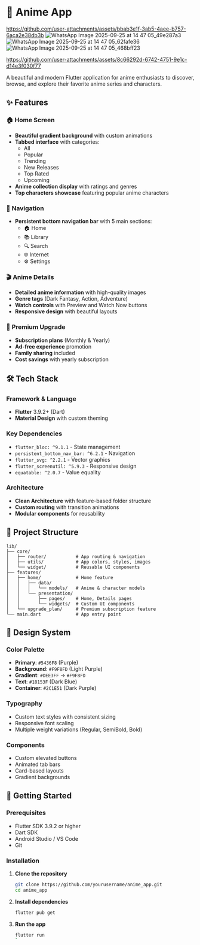 # 🎌 Anime App

https://github.com/user-attachments/assets/bbab3e1f-3ab5-4aee-b757-6aca2e38db3b
![WhatsApp Image 2025-09-25 at 14 47 05_49e287a3](https://github.com/user-attachments/assets/3094c529-14d9-4b61-8f10-f4a7a0265d15)
![WhatsApp Image 2025-09-25 at 14 47 05_62fafe36](https://github.com/user-attachments/assets/a43a9a34-383e-4e41-85d4-b64858dea98f)
![WhatsApp Image 2025-09-25 at 14 47 05_468bff23](https://github.com/user-attachments/assets/891b5fbf-6567-4ebc-bb50-d8f1f023d2e5)


https://github.com/user-attachments/assets/8c66292d-6742-4751-9e1c-d14e3f030f77


A beautiful and modern Flutter application for anime enthusiasts to discover, browse, and explore their favorite anime series and characters.

## ✨ Features

### 🏠 **Home Screen**
- **Beautiful gradient background** with custom animations
- **Tabbed interface** with categories:
  - All
  - Popular  
  - Trending
  - New Releases
  - Top Rated
  - Upcoming
- **Anime collection display** with ratings and genres
- **Top characters showcase** featuring popular anime characters

### 📱 **Navigation**
- **Persistent bottom navigation bar** with 5 main sections:
  - 🏠 Home
  - 📚 Library  
  - 🔍 Search
  - 🌐 Internet
  - ⚙️ Settings

### 🎬 **Anime Details**
- **Detailed anime information** with high-quality images
- **Genre tags** (Dark Fantasy, Action, Adventure)
- **Watch controls** with Preview and Watch Now buttons
- **Responsive design** with beautiful layouts

### 💎 **Premium Upgrade**
- **Subscription plans** (Monthly & Yearly)
- **Ad-free experience** promotion
- **Family sharing** included
- **Cost savings** with yearly subscription

## 🛠️ Tech Stack

### **Framework & Language**
- **Flutter** 3.9.2+ (Dart)
- **Material Design** with custom theming

### **Key Dependencies**
- `flutter_bloc: ^9.1.1` - State management
- `persistent_bottom_nav_bar: ^6.2.1` - Navigation
- `flutter_svg: ^2.2.1` - Vector graphics
- `flutter_screenutil: ^5.9.3` - Responsive design
- `equatable: ^2.0.7` - Value equality

### **Architecture**
- **Clean Architecture** with feature-based folder structure
- **Custom routing** with transition animations
- **Modular components** for reusability

## 📁 Project Structure

```
lib/
├── core/
│   ├── router/           # App routing & navigation
│   ├── utils/            # App colors, styles, images
│   └── widget/           # Reusable UI components
├── features/
│   ├── home/             # Home feature
│   │   ├── data/
│   │   │   └── models/   # Anime & character models
│   │   └── presentation/
│   │       ├── pages/    # Home, Details pages
│   │       └── widgets/  # Custom UI components
│   └── upgrade_plan/     # Premium subscription feature
└── main.dart             # App entry point
```

## 🎨 Design System

### **Color Palette**
- **Primary**: `#5436F8` (Purple)
- **Background**: `#F9F8FD` (Light Purple)
- **Gradient**: `#DEE3FF` → `#F9F8FD`
- **Text**: `#18153F` (Dark Blue)
- **Container**: `#2C1E51` (Dark Purple)

### **Typography**
- Custom text styles with consistent sizing
- Responsive font scaling
- Multiple weight variations (Regular, SemiBold, Bold)

### **Components**
- Custom elevated buttons
- Animated tab bars
- Card-based layouts
- Gradient backgrounds

## 🚀 Getting Started

### **Prerequisites**
- Flutter SDK 3.9.2 or higher
- Dart SDK
- Android Studio / VS Code
- Git

### **Installation**

1. **Clone the repository**
   ```bash
   git clone https://github.com/yourusername/anime_app.git
   cd anime_app
   ```

2. **Install dependencies**
   ```bash
   flutter pub get
   ```

3. **Run the app**
   ```bash
   flutter run
   `
